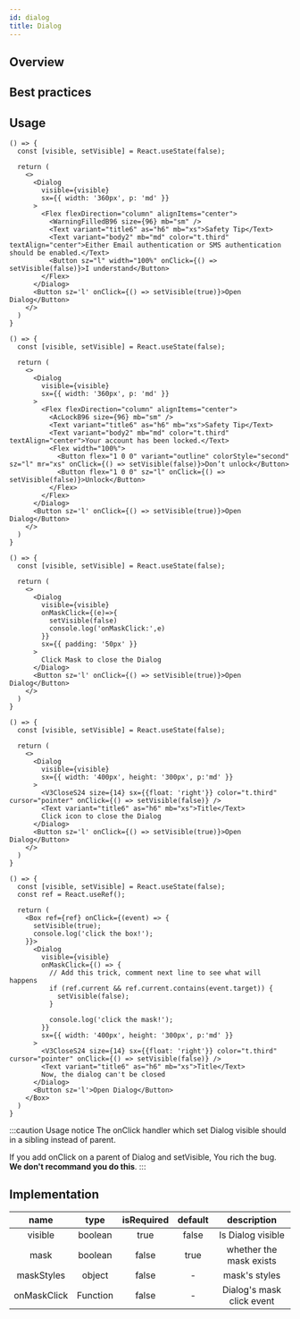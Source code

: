 ```yaml
---
id: dialog
title: Dialog
---
```


## Overview

## Best practices

## Usage

```tsx live title=Basic enableSwitchTheme enableExportToCodePen enableHideEditor
() => {
  const [visible, setVisible] = React.useState(false);

  return (
    <>
      <Dialog
        visible={visible}
        sx={{ width: '360px', p: 'md' }}
      >
        <Flex flexDirection="column" alignItems="center">
          <WarningFilledB96 size={96} mb="sm" />
          <Text variant="title6" as="h6" mb="xs">Safety Tip</Text>
          <Text variant="body2" mb="md" color="t.third" textAlign="center">Either Email authentication or SMS authentication should be enabled.</Text>
          <Button sz="l" width="100%" onClick={() => setVisible(false)}>I understand</Button>
        </Flex>
      </Dialog>
      <Button sz='l' onClick={() => setVisible(true)}>Open Dialog</Button>
    </>
  )
}
```

```tsx live title=Confirm enableSwitchTheme enableExportToCodePen enableHideEditor
() => {
  const [visible, setVisible] = React.useState(false);

  return (
    <>
      <Dialog
        visible={visible}
        sx={{ width: '360px', p: 'md' }}
      >
        <Flex flexDirection="column" alignItems="center">
          <AcLockB96 size={96} mb="sm" />
          <Text variant="title6" as="h6" mb="xs">Safety Tip</Text>
          <Text variant="body2" mb="md" color="t.third" textAlign="center">Your account has been locked.</Text>
          <Flex width="100%">
            <Button flex="1 0 0" variant="outline" colorStyle="second" sz="l" mr="xs" onClick={() => setVisible(false)}>Don’t unlock</Button>
            <Button flex="1 0 0" sz="l" onClick={() => setVisible(false)}>Unlock</Button>
          </Flex>
        </Flex>
      </Dialog>
      <Button sz='l' onClick={() => setVisible(true)}>Open Dialog</Button>
    </>
  )
}
```

```tsx live title=Click,mask,to,close enableSwitchTheme enableExportToCodePen enableHideEditor
() => {
  const [visible, setVisible] = React.useState(false);

  return (
    <>
      <Dialog
        visible={visible}
        onMaskClick={(e)=>{
          setVisible(false)
          console.log('onMaskClick:',e)
        }}
        sx={{ padding: '50px' }}
      >
        Click Mask to close the Dialog
      </Dialog>
      <Button sz='l' onClick={() => setVisible(true)}>Open Dialog</Button>
    </>
  )
}
```

```tsx live title=Click,icon,to,close enableSwitchTheme enableExportToCodePen enableHideEditor
() => {
  const [visible, setVisible] = React.useState(false);

  return (
    <>
      <Dialog
        visible={visible}
        sx={{ width: '400px', height: '300px', p:'md' }}
      >
        <V3CloseS24 size={14} sx={{float: 'right'}} color="t.third" cursor="pointer" onClick={() => setVisible(false)} />
        <Text variant="title6" as="h6" mb="xs">Title</Text>
        Click icon to close the Dialog
      </Dialog>
      <Button sz='l' onClick={() => setVisible(true)}>Open Dialog</Button>
    </>
  )
}
```

```tsx live title=Bad,Usage enableSwitchTheme enableExportToCodePen enableHideEditor
() => {
  const [visible, setVisible] = React.useState(false);
  const ref = React.useRef();

  return (
    <Box ref={ref} onClick={(event) => {
      setVisible(true);
      console.log('click the box!');
    }}>
      <Dialog
        visible={visible}
        onMaskClick={() => {
          // Add this trick, comment next line to see what will happens
          if (ref.current && ref.current.contains(event.target)) {
            setVisible(false);
          }

          console.log('click the mask!');
        }}
        sx={{ width: '400px', height: '300px', p:'md' }}
      >
        <V3CloseS24 size={14} sx={{float: 'right'}} color="t.third" cursor="pointer" onClick={() => setVisible(false)} />
        <Text variant="title6" as="h6" mb="xs">Title</Text>
        Now, the dialog can't be closed
      </Dialog>
      <Button sz='l'>Open Dialog</Button>
    </Box>
  )
}
```

:::caution Usage notice
The onClick handler which set Dialog visible should in a sibling instead of parent.

If you add onClick on a parent of Dialog and setVisible, You rich the bug. **We don't recommand you do this**.
:::

## Implementation

|  name   | type  | isRequired | default | description |
|  :----:  | :----:  | :----:  | :----:  | :----:  |
| visible | boolean | true | false | Is Dialog visible |
| mask | boolean | false | true | whether the mask exists  |
| maskStyles | object | false | - | mask's styles |
| onMaskClick | Function | false | - | Dialog's mask click event |

